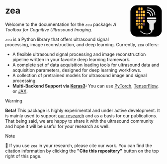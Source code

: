 <!-- This is the readme for the github page (more complete readme for pdocs can be found in usmbd/README.md) -->
# zea <img src="docs/_static/zea-logo.svg" style="float: right; width: 20%; height: 20%;" align="right" alt="zea Logo" />

<!-- https://raw.githubusercontent.com/tue-bmd/zea/main/docs/_static/zea-logo.png -->

<!-- [![Continuous integration](https://github.com/tue-bmd/zea/actions/workflows/ci-build.yaml/badge.svg)](https://github.com/tue-bmd/zea/actions/workflows/ci-pipeline.yaml)
[![PyPI version](https://img.shields.io/pypi/v/zea)](https://pypi.org/project/zea/)
[![Documentation Status](https://readthedocs.org/projects/zea/badge/?version=latest)](https://zea.readthedocs.io/en/latest/?badge=latest)
[![License](https://img.shields.io/github/license/tue-bmd/zea)](https://github.com/tue-bmd/zea/blob/main/LICENSE) -->

Welcome to the documentation for the `zea` package: *A Toolbox for Cognitive Ultrasound Imaging.*

`zea` is a Python library that offers ultrasound signal processing, image reconstruction, and deep learning. Currently, `zea` offers:

- A flexible ultrasound signal processing and image reconstruction pipeline written in your favorite deep learning framework.
- A complete set of data acquisition loading tools for ultrasound data and acquisition parameters, designed for deep learning workflows.
- A collection of pretrained models for ultrasound image and signal processing.
- **Multi-Backend Support via [Keras3](https://keras.io/keras_3/):** You can use [PyTorch](https://github.com/pytorch/pytorch), [TensorFlow](https://github.com/tensorflow/tensorflow), or [JAX](https://github.com/google/jax).

> [!WARNING]
> **Beta!**
> This package is highly experimental and under active development. It is mainly used to support [our research](https://www.tue.nl/en/research/research-groups/signal-processing-systems/biomedical-diagnostics-lab) and as a basis for our publications. That being said, we are happy to share it with the ultrasound community and hope it will be useful for your research as well.

> [!NOTE]
> 📖 If you use `zea` in your research, please cite our work.
> You can find the citation information by clicking the **"Cite this repository"** button on the top right of this page.
